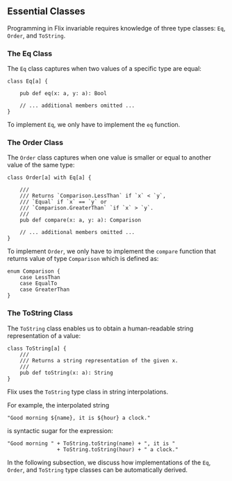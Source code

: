 ## Essential Classes

Programming in Flix invariable requires knowledge of three type classes: `Eq`,
`Order`, and `ToString`. 

### The Eq Class

The `Eq` class captures when two values of a specific type are equal:

```flix
class Eq[a] {

    pub def eq(x: a, y: a): Bool

    // ... additional members omitted ...
}
```

To implement `Eq`, we only have to implement the `eq` function.

### The Order Class

The `Order` class captures when one value is smaller or equal to another value
of the same type:

```flix
class Order[a] with Eq[a] {

    ///
    /// Returns `Comparison.LessThan` if `x` < `y`, 
    /// `Equal` if `x` == `y` or 
    /// `Comparison.GreaterThan` `if `x` > `y`.
    ///
    pub def compare(x: a, y: a): Comparison

    // ... additional members omitted ...
}
```

To implement `Order`, we only have to implement the `compare` function that
returns value of type `Comparison` which is defined as:

```flix
enum Comparison {
    case LessThan
    case EqualTo
    case GreaterThan
}
```

### The ToString Class

The `ToString` class enables us to obtain a human-readable string representation
of a value:

```flix
class ToString[a] {
    ///
    /// Returns a string representation of the given x.
    ///
    pub def toString(x: a): String
}
```

Flix uses the `ToString` type class in string interpolations. 

For example, the interpolated string

```flix
"Good morning ${name}, it is ${hour} a clock."
```

is syntactic sugar for the expression:

```flix
"Good morning " + ToString.toString(name) + ", it is " 
                + ToString.toString(hour) + " a clock."
```

In the following subsection, we discuss how implementations of the `Eq`,
`Order`, and `ToString` type classes can be automatically derived. 
